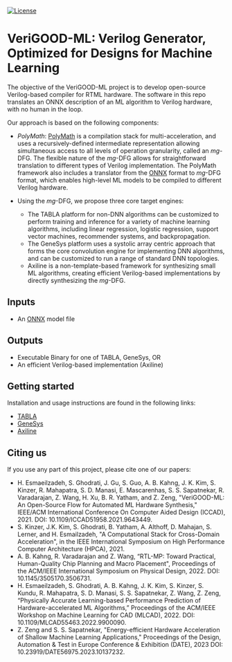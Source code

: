 
[![License](https://img.shields.io/badge/License-BSD%203--Clause-blue.svg)](https://opensource.org/licenses/BSD-3-Clause)

# VeriGOOD-ML: Verilog Generator, Optimized for Designs for Machine Learning

The objective of the VeriGOOD-ML project is to develop open-source Verilog-based compiler for RTML hardware.  The software in this repo translates an ONNX description of an ML algorithm to Verilog hardware, with no human in the loop.

Our approach is based on the following components:
* _PolyMath_: [PolyMath](https://github.com/he-actlab/polymath) is a compilation stack for multi-acceleration, and uses a recursively-defined intermediate representation allowing simultaneous access to all levels of operation granularity, called an _mg_-DFG. The flexible nature of the _mg_-DFG allows for straightforward translation to different types of Verilog implementation. The PolyMath framework also includes a translator from the [ONNX](https://github.com/onnx/onnx) format to _mg_-DFG format, which enables high-level ML models to be compiled to different Verilog hardware.

* Using the _mg_-DFG, we propose three core target engines:
    * The TABLA platform for non-DNN algorithms can be customized to perform training and inference for a variety of machine learning algorithms, including linear regression, logistic regression, support vector machines, recommender systems, and backpropagation.
    * The GeneSys platform uses a systolic array centric approach that forms the core convolution engine for implementing DNN algorithms, and can be customized to run a range of standard DNN topologies.
    * Axiline is a non-template-based framework for synthesizing small ML algorithms, creating efficient Verilog-based implementations by directly synthesizing the _mg_-DFG.


## Inputs

* An [ONNX](https://github.com/onnx/onnx) model file

## Outputs

* Executable Binary for one of TABLA, GeneSys, OR
* An efficient Verilog-based implementation (Axiline)

## Getting started

Installation and usage instructions are found in the following links:

* [TABLA](tabla)
* [GeneSys](genesys)
* [Axiline](axiline)

## Citing us
If you use any part of this project, please cite one of our papers:


* H. Esmaeilzadeh, S. Ghodrati, J. Gu, S. Guo, A. B. Kahng, J. K. Kim, S. Kinzer, R. Mahapatra, S. D. Manasi, E. Mascarenhas, S. S. Sapatnekar, R. Varadarajan, Z. Wang, H. Xu, B. R. Yatham, and Z. Zeng, "VeriGOOD-ML: An Open-Source Flow for Automated ML Hardware Synthesis," IEEE/ACM International Conference On Computer Aided Design (ICCAD), 2021. DOI: 10.1109/ICCAD51958.2021.9643449.
* S. Kinzer, J.K. Kim, S. Ghodrati, B. Yatham, A. Althoff, D. Mahajan, S. Lerner, and H. Esmailzadeh, "A Computational Stack for Cross-Domain Acceleration", in the IEEE International Symposium on High Performance Computer Architecture (HPCA), 2021.
* A. B. Kahng, R. Varadarajan and Z. Wang, “RTL-MP: Toward Practical, Human-Quality Chip Planning and Macro Placement", Proceedings of the ACM/IEEE International Symposium on Physical Design, 2022. DOI: 10.1145/3505170.3506731.
* H. Esmaeilzadeh, S. Ghodrati, A. B. Kahng, J. K. Kim, S. Kinzer, S. Kundu, R. Mahapatra, S. D. Manasi, S. S. Sapatnekar, Z. Wang, Z. Zeng, “Physically Accurate Learning-based Performance Prediction of Hardware-accelerated ML Algorithms,” Proceedings of the ACM/IEEE Workshop on Machine Learning for CAD (MLCAD), 2022. DOI: 10.1109/MLCAD55463.2022.9900090.
* Z. Zeng and S. S. Sapatnekar, "Energy-efficient Hardware Acceleration of Shallow Machine Learning Applications," Proceedings of the Design, Automation & Test in Europe Conference & Exhibition (DATE), 2023 DOI: 10.23919/DATE56975.2023.10137232.


